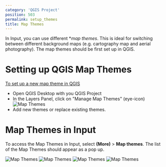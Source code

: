 ```yaml
---
category: 'QGIS Project'
position: 503
permalink: setup_themes
title: Map Themes
---
```

<!--- IMPORTANT: This permalink is referenced from Input App -->

In Input, you can use different **map themes*. This is ideal for switching between different background maps (e.g. cartography map and aerial photography). The map themes should be first set up in QGIS.

# Setting up QGIS Map Themes

[To set up a new map theme in QGIS](https://docs.qgis.org/3.10/en/docs/user_manual/introduction/general_tools.html#configuring-map-themes)

- Open QGIS Desktop with you QGIS Project 
- In the Layers Panel, click on "Manage Map Themes" (eye-icon)
![Map Themes](../images/qgis_map_themes_setup.png)
- Add new themes or replace existing themes.

# Map Themes in Input
To access the Map Themes in Input, select **(More)** > **Map themes**. The list of the Map Themes should appear as a pop up.

![Map Themes](../images/input_map_themes_osm.png)
![Map Themes](../images/input_map_themes_base.png)
![Map Themes](../images/input_map_themes_switch.png)
![Map Themes](../images/input_map_themes_alt.png)
